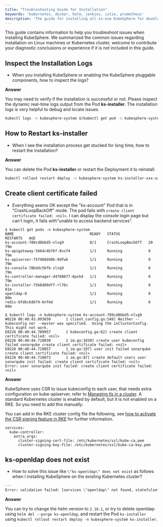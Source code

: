 ```yaml
---
title: "Troubleshooting Guide for Installation"
keywords: 'kubernetes, docker, helm, jenkins, istio, prometheus'
description: 'The guide for installing all-in-one KubeSphere for developing or testing'
---
```


This guide contains information to help you troubleshoot issues when installing KubeSphere. We summarized the common issues regarding installation on Linux machines or Kubernetes cluster, welcome to contribute your diagnostic conclusions or experience if it is not included in this guide.

## Inspect the Installation Logs

- When you installing KubeSphere or enabling the KubeSphere pluggable components, how to inspect the logs?

**Answer**

You may need to verify if the installation is successful or not. Please inspect the dynamic real-time logs output from the Pod **ks-installer**. The installation logs is very helpful to debug and locate issues.

```bash
kubectl logs -n kubesphere-system $(kubectl get pod -n kubesphere-system -l app=ks-install -o jsonpath='{.items[0].metadata.name}') -f
```

## How to Restart ks-installer

- When I see the installation process get stucked for long time, how to restart the installation?

**Answer**

You can delete the Pod **ks-installer** or restart the Deployment it to reinstall.

```bash
kubectl rollout restart deploy -n kubesphere-system ks-installer-xxx-xxx
```

## Create client certificate failed

- Everything seems OK except the "ks-account" Pod that is in "CrashLoopBackOff" mode. The pod fails with `create client certificate failed: <nil>`. I can display the console login page but can't login, it fails with"unable to access backend services".

```
$ kubectl get pods -n kubesphere-system
NAME                                   READY   STATUS             RESTARTS   AGE
ks-account-789cd8bbd5-nlvg9            0/1     CrashLoopBackOff   20         79m
ks-apigateway-5664c4b76f-8vsf4         1/1     Running            0          79m
ks-apiserver-75f468d48b-9dfwb          1/1     Running            0          79m
ks-console-78bddc5bfb-zlzq9            1/1     Running            0          79m
ks-controller-manager-d4788677-6pxhd   1/1     Running            0          79m
ks-installer-75b8d89dff-rl76c          1/1     Running            0          81m
openldap-0                             1/1     Running            0          80m
redis-6fd6c6d6f9-6nfmd                 1/1     Running            0          80m

$ kubectl logs -n kubesphere-system ks-account-789cd8bbd5-nlvg9
W0226 00:40:43.093650       1 client_config.go:549] Neither --kubeconfig nor --master was specified.  Using the inClusterConfig.  This might not work.
E0226 00:40:44.709957       1 kubeconfig.go:62] create client certificate failed: <nil>
E0226 00:40:44.710030       1 im.go:1030] create user kubeconfig failed sonarqube create client certificate failed: <nil>
E0226 00:40:44.710057       1 im.go:197] user init failed sonarqube create client certificate failed: <nil>
E0226 00:40:44.710073       1 im.go:87] create default users user sonarqube init failed: create client certificate failed: <nil>
Error: user sonarqube init failed: create client certificate failed: <nil>
```

**Answer**

KubeSphere uses CSR to issue kubeconfig to each user, that needs extra configuration on kube-apiserver, refer to [Managing tls in a cluster](https://kubernetes.io/docs/tasks/tls/managing-tls-in-a-cluster/#a-note-to-cluster-administrators). A standard Kubernetes cluster is enabled by default, but it is not enabled on a RKE. So you need to add this manually:

You can add in the RKE cluster config file the following, see [how to activate the CSR signing feature in RKE](https://github.com/rancher/rke/issues/546) for further information.

```
services:
  kube-controller:
    extra_args:
      cluster-signing-cert-file: /etc/kubernetes/ssl/kube-ca.pem
      cluster-signing-key-file: /etc/kubernetes/ssl/kube-ca-key.pem
```

## ks-openldap does not exist

- How to solve this issue like `\"ks-openldap\" does not exist` as follows when I installing KubeSphere on the existing Kubernetes cluster?

```bash
···
Error: validation failed: [services \"openldap\" not found, statefulsets.apps \"openldap\" not found]", "stderr_lines": ["Error: validation failed: [services \"openldap\" not found, statefulsets.apps \"openldap\" not found]"], "stdout": "Release \"ks-openldap\" does not exist. Installing it now.
```

**Answer**

You can try to change the helm version to `2.16.1`, or try to delete openldap using `helm del --purge ks-openldap`, and  restart the Pod `ks-installer` using `kubectl rollout restart deploy -n kubesphere-system ks-installer`.
